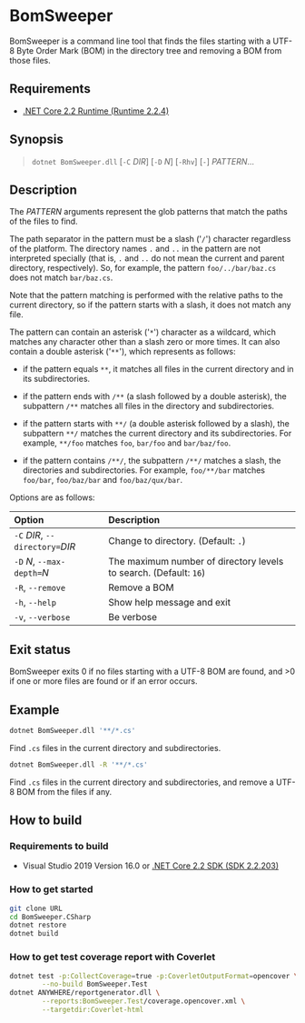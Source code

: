 # BomSweeper

BomSweeper is a command line tool that finds the files starting with a UTF-8
Byte Order Mark (BOM) in the directory tree and removing a BOM from those files.

## Requirements

- [.NET Core 2.2 Runtime (Runtime 2.2.4)][dotnet-core-runtime]

## Synopsis

> `dotnet BomSweeper.dll` [`-C` _DIR_] [`-D` _N_] [`-Rhv`] [`-`] _PATTERN_...

## Description

The _PATTERN_ arguments represent the glob patterns that match
the paths of the files to find.

The path separator in the pattern must be a slash ('`/`') character
regardless of the platform. The directory names `.` and `..` in the pattern
are not interpreted specially (that is, `.` and `..` do not mean the current
and parent directory, respectively). So, for example, the pattern
`foo/../bar/baz.cs` does not match `bar/baz.cs`.

Note that the pattern matching is performed with the relative paths to the
current directory, so if the pattern starts with a slash, it does not match
any file.

The pattern can contain an asterisk ('`*`') character as a wildcard, which
matches any character other than a slash zero or more times. It can also
contain a double asterisk ('`**`'), which represents as follows:

- if the pattern equals `**`, it matches all files in the current directory
  and in its subdirectories.

- if the pattern ends with `/**` (a slash followed by a double asterisk), the
  subpattern `/**` matches all files in the directory and subdirectories.

- if the pattern starts with `**/` (a double asterisk followed by a slash),
  the subpattern `**/` matches the current directory and its subdirectories.
  For example, `**/foo` matches `foo`, `bar/foo` and `bar/baz/foo`.

- if the pattern contains `/**/`, the subpattern `/**/` matches a slash,
  the directories and subdirectories. For example, `foo/**/bar` matches
  `foo/bar`, `foo/baz/bar` and `foo/baz/qux/bar`.

Options are as follows:

| Option | Description |
|:---|:---|
| `-C` _DIR_, `--directory=`_DIR_ | Change to directory. (Default: `.`) |
| `-D` _N_, `--max-depth=`_N_ | The maximum number of directory levels to search. (Default: `16`) |
| `-R`, `--remove` | Remove a BOM |
| `-h`, `--help` | Show help message and exit |
| `-v`, `--verbose` | Be verbose |

## Exit status

BomSweeper exits 0 if no files starting with a UTF-8 BOM are found,
and &gt;0 if one or more files are found or if an error occurs.

## Example

```bash
dotnet BomSweeper.dll '**/*.cs'
```

Find `.cs` files in the current directory and subdirectories.

```bash
dotnet BomSweeper.dll -R '**/*.cs'
```

Find `.cs` files in the current directory and subdirectories,
and remove a UTF-8 BOM from the files if any.

## How to build

### Requirements to build

- Visual Studio 2019 Version 16.0
  or [.NET Core 2.2 SDK (SDK 2.2.203)][dotnet-core-sdk]

### How to get started

```bash
git clone URL
cd BomSweeper.CSharp
dotnet restore
dotnet build
```

### How to get test coverage report with Coverlet

```bash
dotnet test -p:CollectCoverage=true -p:CoverletOutputFormat=opencover \
        --no-build BomSweeper.Test
dotnet ANYWHERE/reportgenerator.dll \
        --reports:BomSweeper.Test/coverage.opencover.xml \
        --targetdir:Coverlet-html
```

[dotnet-core-sdk]:
  https://dotnet.microsoft.com/download/dotnet-core/2.2
[dotnet-core-runtime]:
  https://dotnet.microsoft.com/download/dotnet-core/2.2
